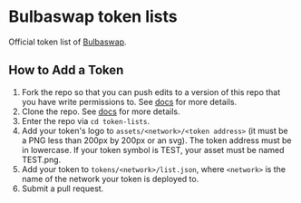 # Bulbaswap token lists

Official token list of [Bulbaswap](https://bulbaswap.io).

## How to Add a Token

1. Fork the repo so that you can push edits to a version of this repo that you have write permissions to. See [docs](https://docs.github.com/en/get-started/quickstart/fork-a-repo) for more details.
2. Clone the repo. See [docs](https://docs.github.com/en/repositories/creating-and-managing-repositories/cloning-a-repository) for more details.
3. Enter the repo via `cd token-lists`.
4. Add your token's logo to `assets/<network>/<token address>` (it must be a PNG less than 200px by 200px or an svg). The token address must be in lowercase. If your token symbol is TEST, your asset must be named TEST.png.
5. Add your token to `tokens/<network>/list.json`, where `<network>` is the name of the network your token is deployed to.
6. Submit a pull request.
